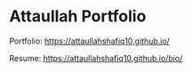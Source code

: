# Attaullah Portfolio

Portfolio: https://attaullahshafiq10.github.io/

Resume: https://attaullahshafiq10.github.io/bio/

